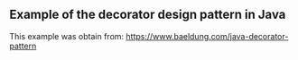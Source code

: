 ## Example of the decorator design pattern in Java
This example was obtain from: https://www.baeldung.com/java-decorator-pattern